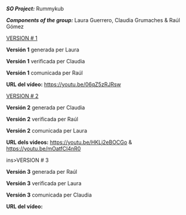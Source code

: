 ***SO Project:*** Rummykub

***Components of the group:*** Laura Guerrero, Claudia Grumaches & Raúl Gómez

<ins>VERSION # 1</ins>

**Versión 1** generada per Laura

**Versión 1** verificada per Claudia

**Versión 1** comunicada per Raúl

**URL del vídeo:** https://youtu.be/06qZ5zRJRsw

<ins>VERSION # 2</ins>

**Versión 2** generada per Claudia

**Versión 2** verificada per Raúl

**Versión 2** comunicada per Laura

**URL dels videos:** https://youtu.be/HKLj2eBOCGo & https://youtu.be/mOatfCI4nR0

ins>VERSION # 3</ins>

**Versión 3** generada per Raúl

**Versión 3** verificada per Laura

**Versión 3** comunicada per Claudia

**URL del vídeo:**
